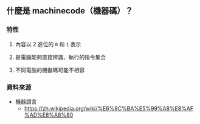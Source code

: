 ## 什麼是 machinecode（機器碼）？

### 特性

1. 內容以 2 進位的 `0` 和 `1` 表示

2. 是電腦能夠直接辨識、執行的指令集合

3. 不同電腦的機器碼可能不相容

### 資料來源

* 機器語言
  * https://zh.wikipedia.org/wiki/%E6%9C%BA%E5%99%A8%E8%AF%AD%E8%A8%80
